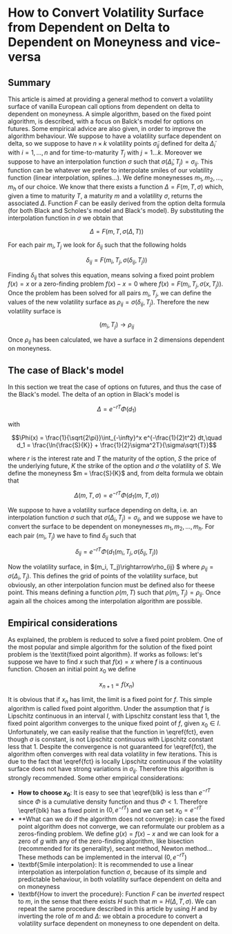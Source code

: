 
# How to Convert Volatility Surface from Dependent on Delta to Dependent on Moneyness and vice-versa

## Summary
This article is aimed at providing a general method to convert a volatility surface of vanilla European call options
from dependent on delta to dependent on moneyness. A simple algorithm, based on the fixed point algorithm, is described, with 
a focus on Balck's model for options on futures. Some empirical advice are also given, in order to improve the algorithm behaviour.
We suppose to have a volatility surface dependent on delta, so we suppose to have $n\times k$ volatility points $\tilde \sigma_{ij}$ defined for 
delta $\tilde \Delta_i$ with $i = 1,...,n$ and for time-to-maturity $T_j$ with $j = 1 ... k$. Moreover we suppose to have an interpolation 
function $\sigma$ such that $\sigma( \tilde \Delta_i, T_j) = \sigma_{ij}$. This function can be whatever we prefer to interpolate smiles of our volatility function 
(linear interpolation, splines...). We define moneynesses $m_1, m_2, ..., m_h$ of our choice. We know that there exists a function
$\Delta = F(m, T, \sigma)$ which, given a time to maturity $T$, a maturity $m$ and a volatility $\sigma$, returns the associated $\Delta$. 
Function $F$ can be easily derived from the option delta formula (for both Black and Scholes's model and Black's model). By substituting the 
interpolation function in $\sigma$ we obtain that
```math
    \Delta = F(m, T, \sigma(\Delta, T))
    \label{fct}
```

For each pair $m_i, T_j$ we look for $\delta_{ij}$ such that the following holds
```math
\delta_{ij} = F(m_i, T_j, \sigma( \delta_{ij}, T_j))
```
Finding $\delta_{ij}$ that solves this equation, means solving a fixed point problem $f(x) = x$ or a zero-finding problem $f(x)-x = 0$ where
$f(x) = F(m_i, T_j, \sigma(x, T_j))$. Once the problem has been solved for all pairs $m_i, T_j$, we can define the values of the new volatility 
surface as $\rho_{ij} = \sigma(\delta_{ij}, T_j)$. Therefore the new volatility surface is 
```math
(m_i, T_j) \rightarrow \rho_{ij}
```
Once $\rho_{ij}$ has been calculated, we have a surface in 2 dimensions dependent on moneyness.

## The case of Black's model
In this section we treat the case of options on futures, and thus the case of the Black's model. The delta of an option in Black's model is 
```math
\Delta = e^{-rT}\Phi(d_1)
```
with
```math
\Phi(x) = \frac{1}{\sqrt{2\pi}}\int_{-\infty}^x e^{-\frac{1}{2}t^2} dt,\quad d_1 = \frac{\ln{\frac{S}{K}} + \frac{1}{2}\sigma^2T}{\sigma\sqrt{T}}
```
where $r$ is the interest rate and $T$ the maturity of the option, $S$ the price of the underlying future, $K$ the strike of the option and $\sigma$ 
the volatility of $S$. We define the moneyness $m = \frac{S}{K}$ and, from delta formula we obtain that
```math
    \Delta(m, T, \sigma)= e^{-rT}\Phi(d_1(m, T, \sigma))
\label{blk}
```
We suppose to have a volatility surface depending on delta, i.e. an interpolation function $\sigma$ such that $\sigma(\Delta_i, T_j) =\sigma_{ij}$, 
and we suppose we have to convert the surface to be dependent on moneynesses $m_1, m_2, ..., m_h$. For each pair $(m_i, T_j)$ we have to find
$\delta_{ij}$ such that
```math
\delta_{ij}= e^{-rT}\Phi(d_1(m_i, T_j, \sigma(\delta_{ij}, T_j))
```
Now the volatility surface, in $(m_i, T_j)\rightarrow\rho_{ij} $ where $\rho_{ij} = \sigma(\Delta_i, T_j)$. This defines the grid of points 
of the volatility surface, but obviously, an other interpolation funcion must be defined also for theese point. This means defining a function 
$\rho(m, T)$ such that $\rho(m_i, T_j) = \rho_{ij}$. Once again all the choices among the interpolation algorithm are possible.

## Empirical considerations
As explained, the problem is reduced to solve a fixed point problem. One of the most popular and simple algorithm for the solution of the fixed point problem is the \textit{fixed point algorithm}. If works as follows: let's suppose we have to find $x$ such that $f(x)=x$ where $f$ is a continuous function. Chosen an initial point $x_0$ we define
```math
x_{n+1} = f(x_{n})
```
It is obvious that if $x_n$ has limit, the limit is a fixed point for $f$. This simple algorithm is called fixed point algorithm. Under the assumption that $f$ is Lipschitz continuous in an interval $I$, with Lipschitz constant less that $1$, the fixed point algorithm converges to the unique fixed point of $f$, given $x_0 \in I$. Unfortunately, we can easily realise that the function in \eqref{fct}, even though $\sigma$ is constant, is not Lipschitz continuous with Lipschitz constant less that $1$. Despite the convergence is not guaranteed for \eqref{fct}, the algorithm often converges with real data volatility in few iterations. This is due to the fact that \eqref{fct} is locally Lipschitz continuous if the volatility surface does not have strong variations in $\sigma_{ij}$. Therefore this algorithm is strongly recommended.
Some other empirical considerations:

- **How to choose $x_0$**: It is easy to see that \eqref{blk} is less than $e^{-rT}$ since $\Phi$ is a cumulative density function and thus $\Phi<1$. Therefore \eqref{blk} has a fixed point in $(0, e^{-rT})$ and we can set $x_0 = e^{-rT}$
- **What can we do if the algorithm does not converge}: in case the fixed point algorithm does not converge, we can reformulate our problem as a zeros-finding problem. We define $g(x) = f(x) - x$ and we can look for a zero of $g$ with any of the zero-finding algorithm, like bisection (recommended for its generality), secant method, Newton method... These methods can be implemented in the interval $(0, e^{-rT})$
- \textbf{Smile interpolation}: It is recommended to use a linear interpolation as interpolation function $\sigma$, because of its simple and predictable behaviour, in both volatility surface dependent on delta and on moneyness
- \textbf{How to invert the procedure}: Function $F$ can be *inverted* respect to $m$, in the sense that there exists $H$ such that $m = H(\Delta, T, \sigma)$. We can repeat the same procedure described in this article by using $H$ and by inverting the role of $m$ and $\Delta$: we obtain a procedure to convert a volatility surface dependent on moneyness to one dependent on delta.

